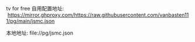 tv for free
自用配置地址:  https://mirror.ghproxy.com/https://raw.githubusercontent.com/vanbasten111/pg/main/jsmc.json

本地地址:  file://pg/jsmc.json


